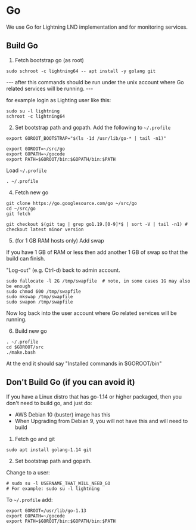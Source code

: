 # Go

We use Go for Lightning LND implementation and for monitoring services.


## Build Go

1. Fetch bootstrap go (as root)

```
sudo schroot -c lightning64 -- apt install -y golang git

```


--- after this commands should be run under the unix account where Go related services will be running. ---

for example login as Lighting user like this:
```
sudo su -l lightning
schroot -c lightning64
```


2. Set bootstrap path and gopath. Add the following to `~/.profile`

```
export GOROOT_BOOTSTRAP="$(ls -1d /usr/lib/go-* | tail -n1)"

export GOROOT=~/src/go
export GOPATH=~/gocode
export PATH=$GOROOT/bin:$GOPATH/bin:$PATH
```

Load `~/.profile`
```
. ~/.profile
```

4. Fetch new go
```
git clone https://go.googlesource.com/go ~/src/go
cd ~/src/go
git fetch

git checkout $(git tag | grep go1.19.[0-9]*$ | sort -V | tail -n1) # checkout latest minor version

```

5. (for 1 GB RAM hosts only) Add swap

If you have 1 GB of RAM or less then add another 1 GB of swap so that the build can finish.


"Log-out" (e.g. Ctrl-d) back to admin account.
```
sudo fallocate -l 2G /tmp/swapfile  # note, in some cases 1G may also be enough
sudo chmod 600 /tmp/swapfile
sudo mkswap /tmp/swapfile
sudo swapon /tmp/swapfile
```

Now log back into the user account where Go related services will be running.


6. Build new go
```
. ~/.profile
cd $GOROOT/src
./make.bash
```
At the end it should say "Installed commands in $GOROOT/bin"



## Don't Build Go (if you can avoid it)


If you have a Linux distro that has go-1.14 or higher packaged, then you don't need to build go, and just do:


* AWS Debian 10 (buster) image has this
* When Upgrading from Debian 9, you will not have this and will need to build

1. Fetch go and git
```
sudo apt install golang-1.14 git
```

2. Set bootstrap path and gopath.

Change to a user:
```
# sudo su -l USERNAME_THAT_WILL_NEED_GO
# For example: sudo su -l lightning
```

To `~/.profile` add:
```
export GOROOT=/usr/lib/go-1.13
export GOPATH=~/gocode
export PATH=$GOROOT/bin:$GOPATH/bin:$PATH
```


